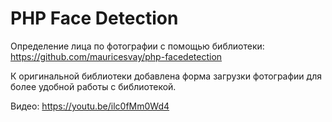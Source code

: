 PHP Face Detection
==================

Определение лица по фотографии с помощью библиотеки: https://github.com/mauricesvay/php-facedetection

К оригинальной библиотеки добавлена форма загрузки фотографии для более удобной работы с библиотекой.

Видео: https://youtu.be/ilc0fMm0Wd4
